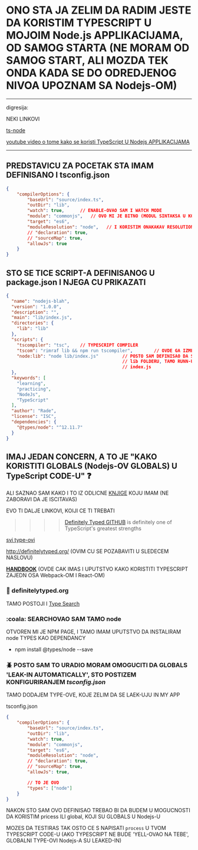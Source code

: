 # ONO STA JA ZELIM DA RADIM JESTE DA KORISTIM TYPESCRIPT U MOJOIM Node.js APPLIKACIJAMA, OD SAMOG STARTA (NE MORAM OD SAMOG START, ALI MOZDA TEK ONDA KADA SE DO ODREDJENOG NIVOA UPOZNAM SA Nodejs-OM)

******

digresija:

NEKI LINKOVI

[ts-node](https://github.com/TypeStrong/ts-node)

[youtube video o tome kako se koristi TypeScript U Nodejs APPLIKACIJAMA](https://www.youtube.com/watch?v=1UcLoOD1lRM)

******

## PREDSTAVICU ZA POCETAK STA IMAM DEFINISANO I **tsconfig.json**

```json
{
    "compilerOptions": {
        "baseUrl": "source/index.ts",
        "outDir": "lib",
        "watch": true,      // ENABLE-OVAO SAM I WATCH MODE
        "module": "commonjs",   // OVO MI JE BITNO (MODUL SINTAKSA U KOJU CE BITI COMPILED MODULI)
        "target": "es6",
        "moduleResolution": "node",   // I KORISTIM ONAKAKAV RESOLUTION, KAKAV JE U Nodejs-U
        // "declaration": true,
        // "sourceMap": true,
        "allowJs": true
    }
}
```

## STO SE TICE SCRIPT-A DEFINISANOG U package.json I NJEGA CU PRIKAZATI

```json
{
  "name": "nodejs-blah",
  "version": "1.0.0",
  "description": "",
  "main": "lib/index.js",
  "directories": {
    "lib": "lib"
  },
  "scripts": {
    "tscompiler": "tsc",    // TYPESCRIPT COMPILER
    "tscom": "rimraf lib && npm run tscompiler",        // OVDE GA IZMEDJU OSTALOG RUNN-UJEM
    "node:lib": "node lib/index.js"         // POSTO SAM DEFINISAO DA SE JAVASCRIPT GENERISE U
                                            // lib FOLDERU, TAMO RUNN-UJEM Node.js NA GENERISANOM
                                            // index.js
  },
  "keywords": [
    "learning",
    "practicing",
    "NodeJs",
    "TypeScript"
  ],
  "author": "Rade",
  "license": "ISC",
  "dependencies": {
    "@types/node": "^12.11.7"
  }
}
```

## IMAJ JEDAN CONCERN, A TO JE "KAKO KORISTITI GLOBALS (Nodejs-OV GLOBALS) U TypeScript CODE-U" :question:

ALI SAZNAO SAM KAKO I TO IZ ODLICNE [KNJIGE](https://basarat.gitbooks.io/typescript/docs/types/@types.html) KOJU IMAM (NE ZABORAVI DA JE ISCITAVAS)

EVO TI DALJE LINKOVI, KOIJI CE TI TREBATI

>>>> [Definitely Typed GITHUB](https://github.com/DefinitelyTyped/DefinitelyTyped#definitelytyped) is definitely one of TypeScript's greatest strengths

[svi type-ovi](https://github.com/DefinitelyTyped/DefinitelyTyped/tree/master/types)

<http://definitelytyped.org/> (OVIM CU SE POZABAVITI U SLEDECEM NASLOVU)

[**HANDBOOK**](http://www.typescriptlang.org/docs/handbook/basic-types.html) (OVDE CAK IMAS I UPUTSTVO KAKO KORISTITI TYPESCRIPT ZAJEDN OSA Webpack-OM I React-OM)

### :rabbit: definitelytyped.org

TAMO POSTOJI I [Type Search](https://microsoft.github.io/TypeSearch/)

### :coala: SEARCHOVAO SAM TAMO **node**

OTVOREN MI JE NPM PAGE, I TAMO IMAM UPUTSTVO DA INSTALIRAM node TYPES KAO DEPENDANCY

- npm install @types/node --save

### :beetle: POSTO SAM TO URADIO MORAM OMOGUCITI DA GLOBALS 'LEAK-IN AUTOMATICALLY', STO POSTIZEM KONFIGURIRANJEM *tsconfig.json*

TAMO DODAJEM TYPE-OVE, KOJE ZELIM DA SE LAEK-UJU IN MY APP

tsconfig.json

```json
{
    "compilerOptions": {
        "baseUrl": "source/index.ts",
        "outDir": "lib",
        "watch": true,
        "module": "commonjs",
        "target": "es6",
        "moduleResolution": "node",
        // "declaration": true,
        // "sourceMap": true,
        "allowJs": true,

        // TO JE OVO
        "types": ["node"]
    }
}
```

NAKON STO SAM OVO DEFINISAO TREBAO BI DA BUDEM U MOGUCNOSTI DA KORISTIM pricess ILI global, KOJI SU GLOBALS U Nodejs-U

MOZES DA TESTIRAS TAK OSTO CE S NAPISATI `process` U TVOM TYPESCRIPT CODE-U (AKO TYPESCRIPT NE BUDE 'YELL-OVAO NA TEBE', GLOBALNI TYPE-OVI Nodejs-A SU LEAKED-IN)